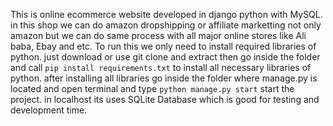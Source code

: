 This is online ecommerce website developed in django python with MySQL. in this shop we can do amazon dropshipping or affiliate marketting not only amazon but we can do same process with all major online stores like Ali baba, Ebay and etc.
To run this we only need to install required libraries of python. just download or use git clone and extract then go inside the folder and call `pip install requirements.txt` to install all necessary libraries of python.
after installing all libraries go inside the folder where manage.py is located and open terminal and type `python manage.py start` start the project. in localhost its uses SQLite Database which is good for testing and development time.
